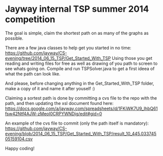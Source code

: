 Jayway internal TSP summer 2014 competition
==========

The goal is simple, claim the shortest path on as many of the graphs as possible.  

There are a few java classes to help get you started in no time:
https://github.com/jayway/CS-evening/tree/2014_06_15_TSP/Get_Started_With_TSP
Using those you get reading and writing files for free as well as drawing of you path to screen to see whats going on. Compile and run TSPSolver.java to get a first ideea of what the path can look like.

And please, before changing anything in the Get_Started_With_TSP folder, make a copy of it and name it after youself :)

Claiming a sortest path is done by committing a cvs file to the repo with the path, and then updating the xsl document found here:
https://docs.google.com/a/jayway.com/spreadsheets/d/1FKiWK7U9_lhbQ61fsw42Ntf4AJW-zMeol0CRPYWNDjg/edit#gid=0 

An example of the cvs file to commit (only the path itself is mandatory):
https://github.com/jayway/CS-evening/blob/2014_06_15_TSP/Get_Started_With_TSP/result_10_445.03374505159104.csv

Happy coding!
